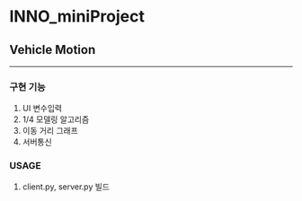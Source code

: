 # INNO_miniProject
## Vehicle Motion 
-----
### 구현 기능
1. UI 변수입력
2. 1/4 모델링 알고리즘
3. 이동 거리 그래프
4. 서버통신

### USAGE
1. client.py, server.py 빌드
